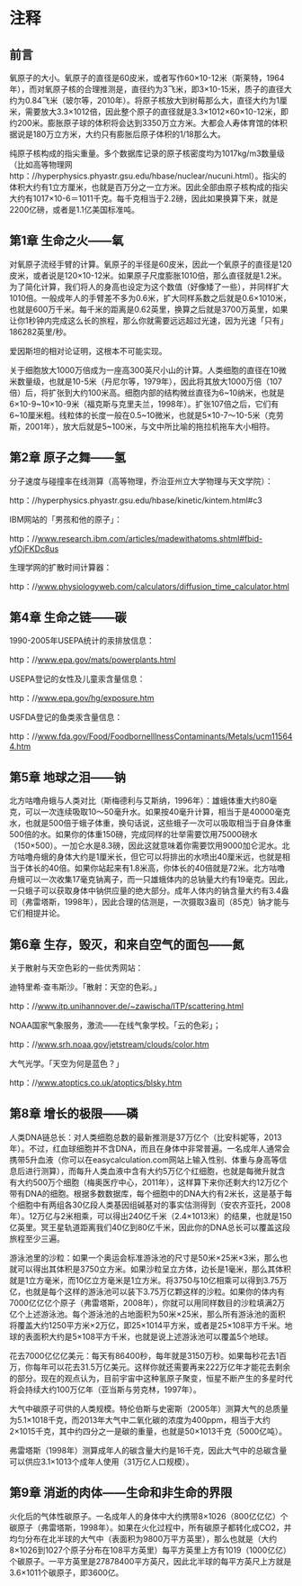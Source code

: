 # 注释

## 前言

氧原子的大小。氧原子的直径是60皮米，或者写作60×10-12米（斯莱特，1964年），而对氧原子核的合理推测是，直径约为3飞米，即3×10-15米，质子的直径大约为0.84飞米（玻尔等，2010年）。将原子核放大到树莓那么大，直径大约为1厘米，需要放大3.3×1012倍，因此整个原子的直径就是3.3×1012×60×10-12米，即约200米。膨胀原子球的体积将会达到3350万立方米。大都会人寿体育馆的体积据说是180万立方米，大约只有膨胀后原子体积的1/18那么大。

纯原子核构成的指尖重量。多个数据库记录的原子核密度均为1017kg/m3数量级（比如高等物理网http：//hyperphysics.phyastr.gsu.edu/hbase/nuclear/nucuni.html）。指尖的体积大约有1立方厘米，也就是百万分之一立方米。因此全部由原子核构成的指尖大约有1017×10-6＝1011千克。每千克相当于2.2磅，因此如果换算下来，就是2200亿磅，或者是1.1亿美国标准吨。

## 第1章 生命之火——氧

对氧原子流经手臂的计算。氧原子的半径是60皮米，因此一个氧原子的直径是120皮米，或者说是120×10-12米。如果原子尺度膨胀1010倍，那么直径就是1.2米。为了简化计算，我们将人的身高也设定为这个数值（好像矮了一些），并同样扩大1010倍。一般成年人的手臂差不多为0.6米，扩大同样系数之后就是0.6×1010米，也就是600万千米。每千米的距离是0.62英里，换算之后就是3700万英里，如果让你1秒钟内完成这么长的旅程，那么你就需要远远超过光速，因为光速「只有」186282英里/秒。

爱因斯坦的相对论证明，这根本不可能实现。

关于细胞放大1000万倍成为一座高300英尺小山的计算。人类细胞的直径在10微米数量级，也就是10-5米（丹尼尔等，1979年），因此将其放大1000万倍（107倍）后，将扩张到大约100米高。细胞内部的结构微丝直径为6~10纳米，也就是6×10-9~10×10-9米（福克斯与克里夫兰，1998年）。扩张107倍之后，它们有6~10厘米粗。线粒体的长度一般在0.5~10微米，也就是5×10-7～10-5米（克劳斯，2001年），放大后就是5~100米，与文中所比喻的拖拉机拖车大小相符。

## 第2章 原子之舞——氢

分子速度与碰撞率在线测算（高等物理，乔治亚州立大学物理与天文学院）：

http：//hyperphysics.phyastr.gsu.edu/hbase/kinetic/kintem.html#c3

IBM网站的「男孩和他的原子」：

http：//www.research.ibm.com/articles/madewithatoms.shtml#fbid-yfOjFKDc8us

生理学网的扩散时间计算器：

http：//www.physiologyweb.com/calculators/diffusion_time_calculator.html

## 第4章 生命之链——碳

1990-2005年USEPA统计的汞排放信息：

http：//www.epa.gov/mats/powerplants.html

USEPA登记的女性及儿童汞含量信息：

http：//www.epa.gov/hg/exposure.htm

USFDA登记的鱼类汞含量信息：

http：//www.fda.gov/Food/FoodbornelllnessContaminants/Metals/ucm115644.htm

## 第5章 地球之泪——钠

北方咕噜舟蛾与人类对比（斯梅德利与艾斯纳，1996年）：雄蛾体重大约80毫克，可以一次连续吸取10～50毫升水。如果按40毫升计算，相当于是40000毫克水，也就是500倍于蛾子体重，换句话说，这些蛾子一次可以吸取相当于自身体重500倍的水。如果你的体重150磅，完成同样的壮举需要饮用75000磅水（150×500）。一加仑水是8.3磅，因此这就意味着你需要饮用9000加仑泥水。北方咕噜舟蛾的身体大约是1厘米长，但它可以将排出的水喷出40厘米远，也就是相当于体长的40倍。如果你站起来有1.8米高，你体长的40倍就是72米。北方咕噜舟蛾可以一次收集17毫克钠离子，而一只雄蛾体内的总钠量大约有19毫克。因此，一只蛾子可以获取身体中钠供应量的绝大部分。成年人体内的钠含量大约有3.4盎司（弗雷塔斯，1998年），因此合理的估测是，一次摄取3盎司（85克）钠才能与它们相提并论。

## 第6章 生存，毁灭，和来自空气的面包——氮

关于散射与天空色彩的一些优秀网站：

迪特里希·查韦斯沙。「散射：天空的色彩。」

http：//www.itp.unihannover.de/~zawischa/ITP/scattering.html

NOAA国家气象服务，激流——在线气象学校。「云的色彩」；

http：//www.srh.noaa.gov/jetstream/clouds/color.htm

大气光学。「天空为何是蓝色？」

http：//www.atoptics.co.uk/atoptics/blsky.htm

## 第8章 增长的极限——磷

人类DNA链总长：对人类细胞总数的最新推测是37万亿个（比安科妮等，2013年）。不过，红血球细胞并不含DNA，而且在身体中非常普遍。一名成年人通常会携带5升血液（你可以在easycalculation.com网站上输入性别、体重与身高等信息后进行测算），而每升人类血液中含有大约5万亿个红细胞，也就是每微升就含有大约500万个细胞（梅奥医疗中心，2011年），这样算下来你还剩大约12万亿个带有DNA的细胞。根据多数数据库，每个细胞中的DNA大约有2米长，这是基于每个细胞中有两组各30亿段人类基因组碱基对的事实估测得到（安农齐亚托，2008年）。12万亿与2米相乘，可以得出240亿千米（2.4×1013米）的结果，也就是150亿英里。冥王星轨道距离我们40亿到80亿千米，因此你的DNA总长可以覆盖这段旅程至少三遍。

游泳池里的沙粒：如果一个奥运会标准游泳池的尺寸是50米×25米×3米，那么也就可以得出其体积是3750立方米。如果沙粒呈立方体，边长是1毫米，那么其体积就是1立方毫米，而10亿立方毫米是1立方米。将3750与10亿相乘可以得到3.75万亿，也就是每个这样的游泳池可以装下3.75万亿颗这样的沙粒。如果你的体内有7000亿亿亿个原子（弗雷塔斯，2008年），你就可以用同样数目的沙粒填满2万亿个上述游泳池。每个游泳池的占地面积为50米×25米，那么所有游泳池的面积将覆盖大约1250平方米×2万亿，即25×1014平方米，或者是25×108平方千米。地球的表面积大约是5×108平方千米，也就是说上述游泳池可以覆盖5个地球。

花去7000亿亿亿美元：每天有86400秒，每年就是3150万秒。如果每秒花去1百万，你每年可以花去31.5万亿美元。这样你就还需要再来222万亿年才能花去剩余的部分。现在的观点认为，目前宇宙中这种氢原子聚变，恒星不断产生的多星时代将会持续大约100万亿年（亚当斯与劳克林，1997年）。

大气中碳原子可供的人类规模。特伦伯斯与史密斯（2005年）测算大气的总质量为5.1×1018千克，而2013年大气中二氧化碳的浓度为400ppm，相当于大约2×1015千克，其中约四分之一是碳的重量，也就是50×1013千克（5000亿吨）。

弗雷塔斯（1998年）测算成年人的碳含量大约是16千克，因此大气中的总碳含量可以供应3.1×1013个成年人使用（31万亿人口规模）。

## 第9章 消逝的肉体——生命和非生命的界限

火化后的气体性碳原子。一名成年人的身体中大约携带8×1026（800亿亿亿）个碳原子（弗雷塔斯，1998年）。如果在火化过程中，所有碳原子都转化成CO2，并均匀分布在北半球的大气中（表面积为9800万平方英里），那么也就是（大约8×1026到1027个原子分布在108平方英里）每平方英里上方有1019（1000亿亿）个碳原子。一平方英里是27878400平方英尺，因此北半球的每平方英尺上方就是3.6×1011个碳原子，即3600亿。

